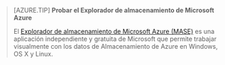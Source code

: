 > [AZURE.TIP] **Probar el Explorador de almacenamiento de Microsoft Azure**
> 
> El [Explorador de almacenamiento de Microsoft Azure (MASE)](../articles/vs-azure-tools-storage-manage-with-storage-explorer.md) es una aplicación independiente y gratuita de Microsoft que permite trabajar visualmente con los datos de Almacenamiento de Azure en Windows, OS X y Linux.

<!---HONumber=AcomDC_0817_2016-->